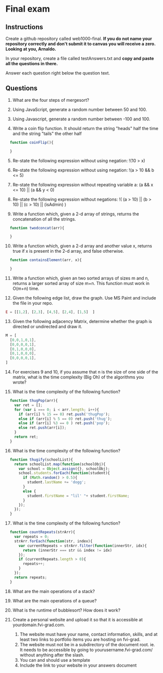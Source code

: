 # Final exam

## Instructions

Create a github repository called web1000-final. **If you do not name your repository correctly and don't submit it to canvas you will receive a zero. Looking at you, Arnaldo.**

In your repository, create a file called testAnswers.txt and **copy and paste all the questions in there.**

Answer each question right below the question text.

## Questions

1. What are the four steps of mergesort?

2. Using JavaScript, generate a random number between 50 and 100.

3. Using Javascript, generate a random number between -100 and 100.

4. Write a coin flip function. It should return the string "heads" half the time and the string "tails" the other half
```javascript
  function coinFlip(){

  }
```

5. Re-state the following expression without using negation:
  !(10 > x)

6. Re-state the following expression without using negation:
  !(a > 10 && b <= 5)

7. Re-state the following expression without repeating variable a:
  (a && x <= 10) || (a && y < 0)

8. Re-state the following expression without negations:
  !( (a > 10) || (b > 10) || (c > 10) || (isAdmin) )

9. Write a function which, given a 2-d array of strings, returns the concatenation of all the strings.
```javascript
  function twodconcat(arr){

  }
```

10. Write a function which, given a 2-d array and another value x, returns true if x is present in the 2-d array, and false otherwise.
```javascript
  function containsElement(arr, x){

  }
```

11. Write a function which, given an two sorted arrays of sizes m and n, returns a larger sorted array of size m+n. This function must work in O(m+n) time.

12. Given the following edge list, draw the graph. Use MS Paint and include the file in your repo.

```javascript
E = [[1,2], [2,3], [4,5], [2,4], [1,5]  ]
```

13. Given the following adjacency Matrix, determine whether the graph is directed or undirected and draw it.

```javascript
M = [
  [0,0,1,0,1],
  [0,0,0,0,1],
  [0,1,0,0,0],
  [0,1,0,0,0],
  [0,0,0,0,1],
]
```

14. For exercises 9 and 10, if you assume that n is the size of one side of the matrix, what is the time complexity (Big Oh) of the algorithms you wrote?

15. What is the time complexity of the following function?

```javascript
  function thugPop(arr){
    var ret = [];
    for (var i === 0; i < arr.length; i++){
      if (arr[i] % 15 == 0) ret.push('thugPop');
      else if (arr[i] % 5 == 0) ret.push('thug');
      else if (arr[i] %3 == 0 ) ret.push('pop');
      else ret.push(arr[i]);
    }
    return ret;
  }
```

16. What is the time complexity of the following function?

```javascript
  function thugify(schoolList){
    return schoolList.map(function(schoolObj){
      var school = Object.assign({}, schoolObj);
      school.students.forEach(function(student){
        if (Math.random() > 0.5){
          student.lastName += 'dogg';
        }
        else {
          student.firstName = "lil' "+ student.firstName;
        }
      });
    });
  }
```

17. What is the time complexity of the following function?

```javascript
  function countRepeats(strArr){
    var repeats = 0;
    strArr.forEach(function(str, index){
      var currentRepeats = strArr.filter(function(innerStr, idx){
        return (innerStr === str && index != idx)
      });
      if (currentRepeats.length > 0){
        repeats++;
      }
    });
    return repeats;
  }
```

18. What are the main operations of a stack?

19. What are the main operations of a queue?

20. What is the runtime of bubblesort? How does it work?

21. Create a personal website and upload it so that it is accessible at yourdomain.fvi-grad.com.  
    1. The website must have your name, contact information, skills, and at least two links to portfolio items you are hosting on fvi-grad.
    2. The website must not be in a subdirectory of the document root. ie. It needs to be accessible by going to yourusername.fvi-grad.com/ without anything after the slash.
    3. You can and should use a template
    4. Include the link to your website in your answers document
